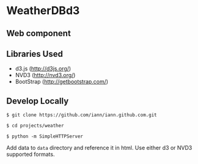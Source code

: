 # WeatherDBd3
## Web component

## Libraries Used

* d3.js (http://d3js.org/)
* NVD3 (http://nvd3.org/)
* BootStrap (http://getbootstrap.com/)

## Develop Locally

`$ git clone https://github.com/iann/iann.github.com.git`

`$ cd projects/weather`

`$ python -m SimpleHTTPServer`

Add data to `data` directory and reference it in html. Use either d3 or NVD3 supported formats.
